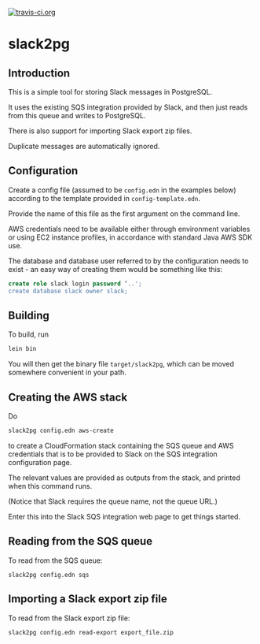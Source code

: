 [![travis-ci.org](https://travis-ci.org/bsvingen/slack2pg.svg?branch=master)](https://travis-ci.org/bsvingen/slack2pg)

# slack2pg

## Introduction

This is a simple tool for storing Slack messages in PostgreSQL.

It uses the existing SQS integration provided by Slack, and then just
reads from this queue and writes to PostgreSQL.

There is also support for importing Slack export zip files.

Duplicate messages are automatically ignored.

## Configuration

Create a config file (assumed to be `config.edn` in the examples
below) according to the template provided in `config-template.edn`.

Provide the name of this file as the first argument on the command
line.

AWS credentials need to be available either through environment
variables or using EC2 instance profiles, in accordance with standard
Java AWS SDK use.

The database and database user referred to by the configuration needs
to exist - an easy way of creating them would be something like this:

```sql
create role slack login password ‘..';
create database slack owner slack;
```

## Building

To build, run

```bash
lein bin
```

You will then get the binary file `target/slack2pg`, which can be
moved somewhere convenient in your path.

## Creating the AWS stack

Do

```bash
slack2pg config.edn aws-create
```

to create a CloudFormation stack containing the SQS queue and AWS
credentials that is to be provided to Slack on the SQS integration
configuration page.

The relevant values are provided as outputs from the stack, and
printed when this command runs.

(Notice that Slack requires the queue name, not the queue URL.)

Enter this into the Slack SQS integration web page to get things
started.

## Reading from the SQS queue

To read from the SQS queue:

```
slack2pg config.edn sqs
```

## Importing a Slack export zip file

To read from the Slack export zip file:

```
slack2pg config.edn read-export export_file.zip
```

